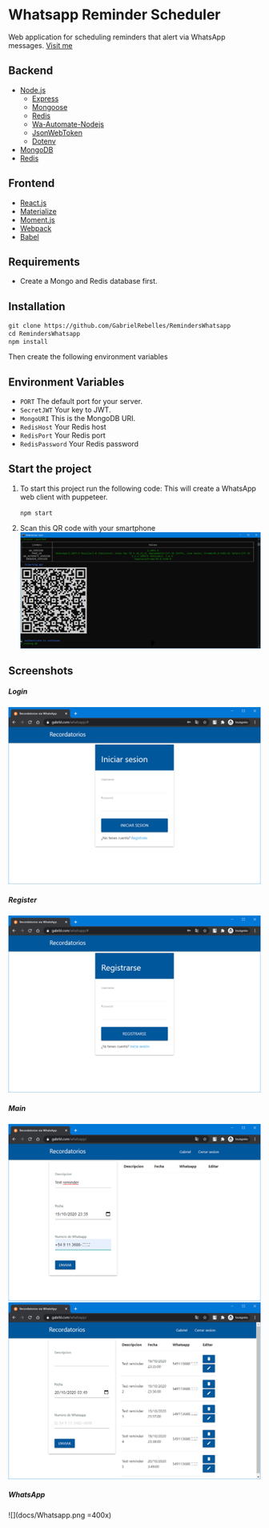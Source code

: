 # Whatsapp Reminder Scheduler
Web application for scheduling reminders that alert via WhatsApp messages.
[Visit me](https://www.gabrbl.com/whatsapp/ "Visit me")

## Backend
  - [Node.js](https://nodejs.org/en/)
    - [Express](https://www.npmjs.com/package/express)
    - [Mongoose](https://www.npmjs.com/package/mongoose)
    - [Redis](https://www.npmjs.com/package/redis)
    - [Wa-Automate-Nodejs](https://open-wa.github.io/wa-automate-nodejs/)
    - [JsonWebToken](https://www.npmjs.com/package/jsonwebtoken)
    - [Dotenv](https://www.npmjs.com/package/dotenv)
  - [MongoDB](https://www.mongodb.com/try/download/compass)
  - [Redis](https://redislabs.com/)

## Frontend
  - [React.js](https://reactjs.org/)
  - [Materialize](https://materializecss.com/)
  - [Moment.js](https://www.npmjs.com/package/moment)
  - [Webpack](https://www.npmjs.com/package/webpack)
  - [Babel](https://babeljs.io/docs/en/next/babel-core.html)    

## Requirements
* Create a Mongo and Redis database first.

## Installation
```
git clone https://github.com/GabrielRebelles/RemindersWhatsapp
cd RemindersWhatsapp
npm install 
```

Then create the following environment variables

## Environment Variables
- `PORT` The default port for your server.
- `SecretJWT` Your key to JWT.
- `MongoURI` This is the MongoDB URI.
- `RedisHost` Your Redis host
- `RedisPort` Your Redis port
- `RedisPassword` Your Redis password

## Start the project
1. To start this project run the following code: This will create a WhatsApp web client with puppeteer.

	``
	npm start
	``

2. Scan this QR code with your smartphone
![](docs/QR.png)

## Screenshots

##### Login
![](docs/Login.png)
##### Register
![](docs/Register.png)
##### Main
![](docs/SS1.png)
![](docs/SS2.png)
##### WhatsApp
![](docs/Whatsapp.png =400x)

